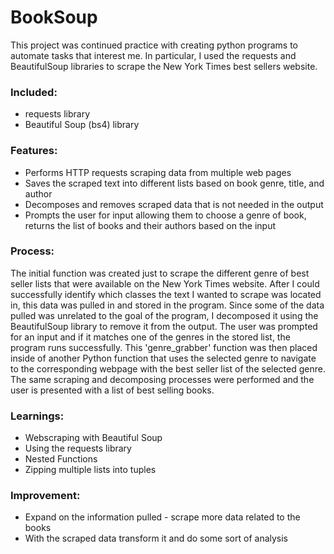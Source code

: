 # BookSoup 
This project was continued practice with creating python programs to automate tasks that interest me. In particular, I used the requests and BeautifulSoup libraries to scrape the New York Times best sellers website.

### Included:
- requests library
- Beautiful Soup (bs4) library
  
### Features:
- Performs HTTP requests scraping data from multiple web pages
- Saves the scraped text into different lists based on book genre, title, and author
- Decomposes and removes scraped data that is not needed in the output
- Prompts the user for input allowing them to choose a genre of book, returns the list of books and their authors based on the input

### Process:

The initial function was created just to scrape the different genre of best seller lists that were available on the New York Times website. After I could successfully identify which classes the text I wanted to scrape was located in, this data was pulled in and stored in the program. Since some of the data pulled was unrelated to the goal of the program, I decomposed it using the BeautifulSoup library to remove it from the output. The user was prompted for an input and if it matches one of the genres in the stored list, the program runs successfully. This 'genre_grabber' function was then placed inside of another Python function that uses the selected genre to navigate to the corresponding webpage with the best seller list of the selected genre. The same scraping and decomposing processes were performed and the user is presented with a list of best selling books. 

### Learnings:
- Webscraping with Beautiful Soup
- Using the requests library
- Nested Functions
- Zipping multiple lists into tuples

### Improvement:
- Expand on the information pulled - scrape more data related to the books
- With the scraped data transform it and do some sort of analysis
